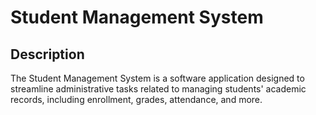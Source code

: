 # **Student Management System**

## Description

The Student Management System is a software application designed to streamline administrative tasks related to managing students' academic records, including enrollment, grades, attendance, and more.
